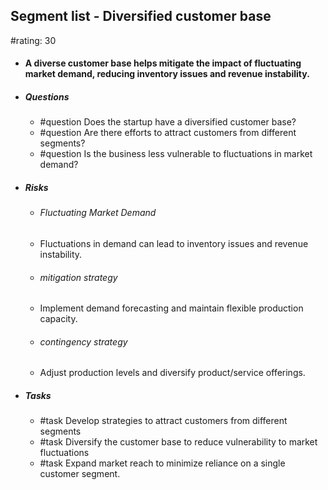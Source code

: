 ## Segment list - Diversified customer base
#rating: 30
- #### A diverse customer base helps mitigate the impact of fluctuating market demand, reducing inventory issues and revenue instability.
- ##### Questions
  - #question Does the startup have a diversified customer base?
  - #question Are there efforts to attract customers from different segments?
  - #question Is the business less vulnerable to fluctuations in market demand?
- ##### Risks

  - ###### Fluctuating Market Demand
  - Fluctuations in demand can lead to inventory issues and revenue instability.
  - ###### mitigation strategy
  - Implement demand forecasting and maintain flexible production capacity.
  - ###### contingency strategy
  - Adjust production levels and diversify product/service offerings.
- ##### Tasks
  - #task Develop strategies to attract customers from different segments
  - #task  Diversify the customer base to reduce vulnerability to market fluctuations
  - #task  Expand market reach to minimize reliance on a single customer segment.


